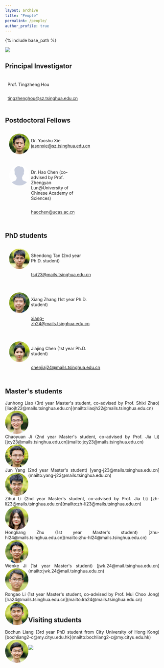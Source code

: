 ```yaml
---
layout: archive
title: "People"
permalink: /people/
author_profile: true
---
```


{% include base_path %}

<style>
    table, th, td {
        border: 0px;
    }
    .res-text {
        text-align: justify;
        clear: both;
    }
    .res {
        float: left;
        width: 15%;
        border-radius: 50%;
    }
    .container {
        display: flex;
        flex-wrap: wrap;
        gap: 20px; /* Space between profiles */
        justify-content: left; /* Center profiles in the container */
        padding: 5px;
    }
    .profile {
        border: 0px;
        padding: 8px;
        width: 45%; /* Adjust width as needed */
    }
    .profile-info {
        display: flex;
        align-items: flex-start; /* Align avatar to the top of text */
    }
    .avatar {
        border-radius: 50%;
        width: 30%;
        margin-right: 5px; /* Space between avatar and text */
    }
    .text-info {
        display: flex;
        flex-direction: column;
        justify-content: center;
    }
    @media only screen and (max-width: 800px) and (orientation:portrait) {
        .res {
            width: 100%;
        }
    }
</style>

<img src="/images/groupphoto4.jpg"/>
 
## Principal Investigator

<div class="profile">
    <div class="profile-info">
        <div class="text-info">
            <p class="name">Prof. Tingzheng Hou</p>
            <p class="email"><a href="mailto:tingzhenghou@sz.tsinghua.edu.cn">tingzhenghou@sz.tsinghua.edu.cn</a></p>
        </div>
    </div>
</div>

## Postdoctoral Fellows

<div class="container">
    <div class="profile">
        <div class="profile-info">
            <img src="/images/xys.jpg" alt="Dr. Yaoshu Xie" class="avatar">
            <div class="text-info">
                <p>Dr. Yaoshu Xie <br> <a href="mailto:jasonxie@sz.tsinghua.edu.cn">jasonxie@sz.tsinghua.edu.cn</a></p>
            </div>
        </div>
    </div>
    <div class="profile">
        <div class="profile-info">
            <img src="/images/ch.jpg" alt="Dr. Hao Chen" class="avatar">
            <div class="text-info">
                <p>Dr. Hao Chen (co-advised by Prof. Zhengyan Lun@University of Chinese Academy of Sciences)</p>
                <p><a href="mailto:haochen@ucas.ac.cn">haochen@ucas.ac.cn</a></p>
            </div>
        </div>
    </div>
</div>

## PhD students

<div class="container">
    <div class="profile">
        <div class="profile-info">
            <img src="/images/tsd.jpg" alt="Shendong Tan" class="avatar">
            <div class="text-info">
                <p>Shendong Tan (2nd year Ph.D. student)</p>
                <p><a href="mailto:tsd23@mails.tsinghua.edu.cn">tsd23@mails.tsinghua.edu.cn</a></p>
            </div>
        </div>
    </div>
    <div class="profile">
        <div class="profile-info">
            <img src="/images/zx.jpg" alt="Xiang Zhang" class="avatar">
            <div class="text-info">
                <p>Xiang Zhang (1st year Ph.D. student)</p>
                <p><a href="mailto:xiang-zh24@mails.tsinghua.edu.cn">xiang-zh24@mails.tsinghua.edu.cn</a></p>
            </div>
        </div>
    </div>
    <div class="profile">
        <div class="profile-info">
            <img src="/images/cjj.jpg" alt="Jiajiang Chen" class="avatar">
            <div class="text-info">
                <p>Jiajing Chen (1st year Ph.D. student)</p>
                <p><a href="mailto:chenjiaj24@mails.tsinghua.edu.cn">chenjiaj24@mails.tsinghua.edu.cn</a></p>
            </div>
        </div>
    </div>
</div>

## Master's students

<div class="res-text">
Junhong Liao (3rd year Master's student, co-advised by Prof. Shixi Zhao)
[liaojh22@mails.tsinghua.edu.cn](mailto:liaojh22@mails.tsinghua.edu.cn)
<img class="res" src="/images/ljh.jpg" alt="Junhong Liao"/>
</div>
<br>
<div class="res-text">
Chaoyuan Ji (2nd year Master's student, co-advised by Prof. Jia Li)
[jcy23@mails.tsinghua.edu.cn](mailto:jcy23@mails.tsinghua.edu.cn)
<img class="res" src="/images/jcy.jpg" alt="Chaoyuan Ji"/>
</div>
<br>
<div class="res-text">
Jun Yang (2nd year Master's student)
[yang-j23@mails.tsinghua.edu.cn](mailto:yang-j23@mails.tsinghua.edu.cn)
<img class="res" src="/images/yj.jpg" alt="Jun Yang"/>
</div>
<br>
<div class="res-text">
Zihui Li (2nd year Master's student, co-advised by Prof. Jia Li)
[zh-li23@mails.tsinghua.edu.cn](mailto:zh-li23@mails.tsinghua.edu.cn)
<img class="res" src="/images/lzh.jpg" alt="Zihui Li"/>
</div>
<br>
<div class="res-text">
Hongliang Zhu (1st year Master's student)
[zhu-hl24@mails.tsinghua.edu.cn](mailto:zhu-hl24@mails.tsinghua.edu.cn)
<img class="res" src="/images/zhl.jpg" alt="Hongliang Zhu"/>
</div>
<br>
<div class="res-text">
Wenke Ji (1st year Master's student)
[jwk.24@mail.tsinghua.edu.cn](mailto:jwk.24@mail.tsinghua.edu.cn)
<img class="res" src="/images/jwk.jpg" alt="Wenke Ji"/>
</div>
<br>
<div class="res-text">
Rongao Li (1st year Master's student, co-advised by Prof. Mui Choo Jong)
[lra24@mails.tsinghua.edu.cn](mailto:lra24@mails.tsinghua.edu.cn)
<img class="res" src="/images/lra.jpg" alt="Rongao Li"/>
</div>
<br>

## Visiting students

<div class="res-text">
Bochun Liang (3rd year PhD student from City University of Hong Kong)
[bochliang2-c@my.cityu.edu.hk](mailto:bochliang2-c@my.cityu.edu.hk)
<img class="res" src="/images/lbc.jpg" alt="Bochun Liang"/>
</div>
<br>

<img src="/images/groupphoto5.jpg"/>

<script src="/assets/js/vanilla-back-to-top.min.js"></script>
<script>addBackToTop({
  diameter: 56,
  backgroundColor: '#ddd',
  textColor: '#003262'
})</script>
